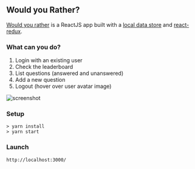 ## Would you Rather?

[Would you rather](https://en.wikipedia.org/wiki/Would_you_rather) is a ReactJS app built with a [local data store](https://github.com/udacity/reactnd-project-would-you-rather-starter) and [react-redux](https://github.com/reduxjs/react-redux).

### What can you do?

1. Login with an existing user
2. Check the leaderboard
3. List questions (answered and unanswered)
4. Add a new question
5. Logout (hover over user avatar image)

![screenshot](https://cl.ly/2h3T1E0O2q0z)



### Setup

```
> yarn install
> yarn start
```

### Launch

```
http://localhost:3000/
```
